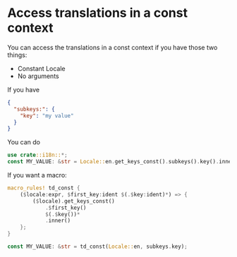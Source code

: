 # Access translations in a const context

You can access the translations in a const context if you have those two things:

- Constant Locale
- No arguments

If you have

```json
{
  "subkeys:": {
    "key": "my value"
  }
}
```

You can do

```rust
use crate::i18n::*;
const MY_VALUE: &str = Locale::en.get_keys_const().subkeys().key().inner();
```

If you want a macro:

```rust
macro_rules! td_const {
    ($locale:expr, $first_key:ident $(.$key:ident)*) => {
        ($locale).get_keys_const()
            .$first_key()
            $(.$key())*
            .inner()
    };
}

const MY_VALUE: &str = td_const(Locale::en, subkeys.key);
```

